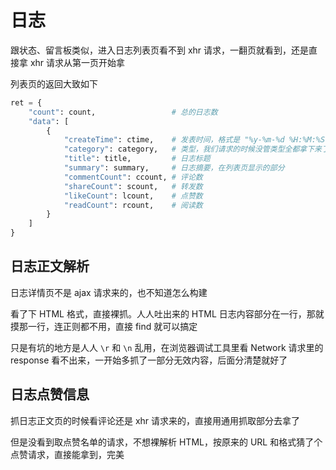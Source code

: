 # 日志

跟状态、留言板类似，进入日志列表页看不到 xhr 请求，一翻页就看到，还是直接拿 xhr 请求从第一页开始拿

列表页的返回大致如下

```python
ret = {
    "count": count,                 # 总的日志数
    "data": [
        {
            "createTime": ctime,    # 发表时间，格式是 "%y-%m-%d %H:%M:%S"
            "category": category,   # 类型，我们请求的时候没管类型全都拿下来了
            "title": title,         # 日志标题
            "summary": summary,     # 日志摘要，在列表页显示的部分
            "commentCount": ccount, # 评论数
            "shareCount": scount,   # 转发数
            "likeCount": lcount,    # 点赞数
            "readCount": rcount,    # 阅读数
        }
    ]
}
```


## 日志正文解析

日志详情页不是 ajax 请求来的，也不知道怎么构建

看了下 HTML 格式，直接裸抓。人人吐出来的 HTML 日志内容部分在一行，那就摸那一行，连正则都不用，直接 find 就可以搞定

只是有坑的地方是人人 `\r` 和 `\n` 乱用，在浏览器调试工具里看 Network 请求里的 response 看不出来，一开始多抓了一部分无效内容，后面分清楚就好了


## 日志点赞信息

抓日志正文页的时候看评论还是 xhr 请求来的，直接用通用抓取部分去拿了

但是没看到取点赞名单的请求，不想裸解析 HTML，按原来的 URL 和格式猜了个点赞请求，直接能拿到，完美
